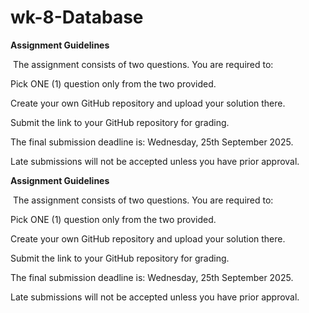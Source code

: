 # wk-8-Database
**Assignment Guidelines**

 The assignment consists of two questions. You are required to:

Pick ONE (1) question only from the two provided.

Create your own GitHub repository and upload your solution there.

Submit the link to your GitHub repository for grading.

The final submission deadline is: Wednesday, 25th September 2025.

Late submissions will not be accepted unless you have prior approval.

**Assignment Guidelines**

 The assignment consists of two questions. You are required to:

Pick ONE (1) question only from the two provided.

Create your own GitHub repository and upload your solution there.

Submit the link to your GitHub repository for grading.

The final submission deadline is: Wednesday, 25th September 2025.

Late submissions will not be accepted unless you have prior approval.
